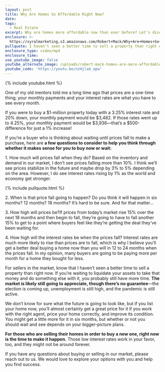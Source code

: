 ```yaml
---
layout: post
title: Why Are Homes So Affordable Right Now?
date:
tags:
  - Real Estate
excerpt: Why are homes more affordable now than ever before? Let’s discuss this.
enclosure: >-
  https://vyralmarketing.s3.amazonaws.com/Robert+Mack/Why+Are+Homes+So+Affordable+Right+Now_.mp4
pullquote: I haven’t seen a better time to sell a property than right now.
enclosure_type: video/mp4
enclosure_time:
use_youtube_image: false
youtube_alternate_image: /uploads/robert-mack-homes-are-more-affordable-than-ever-before-yt.jpg
youtube_code: 'https://youtu.be/nzHjla4_epw'
---
```


{% include youtube.html %}

One of my old mentors told me a long time ago that prices are a one-time thing; your monthly payments and your interest rates are what you have to see every month.

If you were to buy a $1-million property today with a 3.25% interest rate and 20% down, your monthly payment would be $3,482. If those rates went up to 4.25%, your monthly payment would be $3,936—that’s a $500-difference for just a 1% increase\!

If you’re a buyer who is thinking about waiting until prices fall to make a purchase, here are **a few questions to consider to help you think through whether it makes sense for you to buy now or wait:**

1\. How much will prices fall when they do? Based on the inventory and demand in our market, I don’t see prices falling more than 10%. I think we’ll see prices stabilize in the future and maybe drop by 3% to 5% depending on the area. However, I do see interest rates rising by 1% as the world and economy get stronger.

{% include pullquote.html %}

2\. When is that price fall going to happen? Do you think it will happen in six months? 12 months? 18 months? It’s hard to be sure. And for that matter...

3\. How high will prices be?If prices from today’s market rise 15% over the next 18 months and then begin to fall, they’re going to have to fall another 15% to get to a point where buyers feel like they’re getting the deal they’ve been waiting for.

4\. How high will the interest rates be when the prices fall? Interest rates are much more likely to rise than prices are to fall, which is why I believe you’ll get a better deal buying a home now than you will in 12 to 24 months when the prices fall. In my opinion, many buyers are going to be paying more per month for a home they bought for less.&nbsp;

For sellers in the market, know that I haven’t seen a better time to sell a property than right now. If you’re waiting to liquidate your assets to take that money and do something else with it, you probably still have more time. **The market is likely still going to appreciate, though there’s no guarantee**—the election is coming up, unemployment is still high, and the pandemic is still active.&nbsp;

We don’t know for sure what the future is going to look like, but if you list your home now, you’ll almost certainly get a great price for it if you work with the right agent, price your home correctly, and improve its condition. You might get a little more for it in six months, but whether or not you should wait and see depends on your bigger-picture plans.

**For those who are selling their homes in order to buy a new one, right now is the time to make it happen.** Those low interest rates work in your favor, too, and they might not be around forever.

If you have any questions about buying or selling in our market, please reach out to us. We would love to explore your options with you and help you find success.